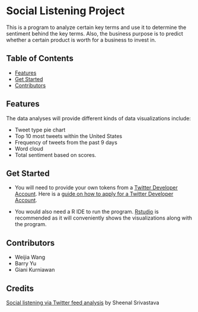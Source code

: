 # Social Listening Project
This is a program to analyze certain key terms and use it to determine the sentiment behind the key terms. Also, the business purpose is to predict whether a certain product is worth for a business to invest in. 

## Table of Contents
<!--ts-->
* [Features](https://github.com/byu5/SocialListeningProject/blob/main/README.md#features)
* [Get Started](https://github.com/byu5/SocialListeningProject/blob/main/README.md##get-started)
* [Contributors](https://github.com/byu5/SocialListeningProject/blob/main/README.md#contributors)
<!--te-->

## Features
The data analyses will provide different kinds of data visualizations include: 
- Tweet type pie chart
- Top 10 most tweets within the United States
- Frequency of tweets from the past 9 days
- Word cloud
- Total sentiment based on scores. 

## Get Started 
+ You will need to provide your own tokens from a [Twitter Developer Account](https://developer.twitter.com/en/apply-for-access). Here is a [guide on how to apply for a Twitter Developer Account](https://cran.r-project.org/web/packages/rtweet/vignettes/auth.html). 

+ You would also need a R IDE to run the program. [Rstudio](https://www.rstudio.com/products/rstudio/download/) is recommended as it will conveniently shows the visualizations along with the program.


## Contributors

- Weijia Wang
- Barry Yu
- Giani Kurniawan

## Credits
[Social listening via Twitter feed analysis](https://towardsdatascience.com/social-listening-via-twitter-feed-analysis-23fb4fbe7531) by Sheenal Srivastava 
